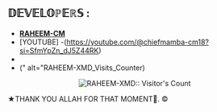 

## 𝔻𝔼𝕍𝔼𝕃𝕆ℙ𝔼ℝ𝕊 :

- [**RAHEEM-CM**](https://github.com/Raheem-cm)
- [YOUTUBE]
-(https://youtube.com/@chiefmamba-cm18?si=SfmYpZn_dJ5Z44RK) 
-
-  (" alt="RAHEEM-XMD_Visits_Counter)




</p>
<p align="center"><img src="https://profile-counter.glitch.me/{Raheem-cm}/count.svg" alt="RAHEEM-XMD:: Visitor's Count"/></p>

 
★THANK YOU ALLAH FOR THAT MOMENT🙏. ©

     



 

